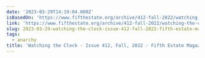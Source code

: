 ```yaml
---
date: '2023-03-29T14:19:04.000Z'
isBasedOn: 'https://www.fifthestate.org/archive/412-fall-2022/watching-the-clock/'
link: 'https://www.fifthestate.org/archive/412-fall-2022/watching-the-clock/'
slug: 2023-03-29-watching-the-clock-issue-412-fall-2022-fifth-estate-magazine
tags:
  - anarchy
title: 'Watching the Clock - Issue 412, Fall, 2022 - Fifth Estate Magazine'
---
```


